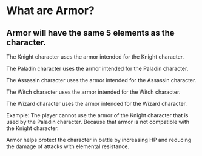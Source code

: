 # What are Armor?

## Armor will have the same 5 elements as the character.

The Knight character uses the armor intended for the Knight character.

The Paladin character uses the armor intended for the Paladin character.

The Assassin character uses the armor intended for the Assassin character.

The Witch character uses the armor intended for the Witch character.

The Wizard character uses the armor intended for the Wizard character.

Example: The player cannot use the armor of the Knight character that is used by the Paladin character. Because that armor is not compatible with the Knight character.

Armor helps protect the character in battle by increasing HP and reducing the damage of attacks with elemental resistance.

